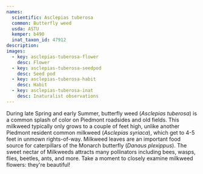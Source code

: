 ```yaml
---
names: 
  scientific: Asclepias tuberosa
  common: Butterfly weed
  usda: ASTU
  kemper: b490
  inat_taxon_id: 47912
description: 
images:
  - key: asclepias-tuberosa-flower
    desc: Flower
  - key: asclepias-tuberosa-seedpod
    desc: Seed pod
  - key: asclepias-tuberosa-habit
    desc: Habit
  - key: asclepias-tuberosa-inat
    desc: Inaturalist observations
---
```


During late Spring and early Summer, butterfly weed (*Asclepias tuberosa*) is a common splash of color on Piedmont roadsides and old fields. This milkweed typically only grows to a couple of feet high, unlike another Piedmont resident common milkweed (*Asclepias syriaca*), which get to 4-5 feet in unmown rights-of-way. Milkweed leaves are an important food source for caterpillars of the Monarch butterfly (*Danaus plexippus*). The sweet nectar of Milkweeds attracts many pollinators including bees, wasps, flies, beetles, ants, and more. Take a moment to closely examine milkweed flowers: they're beautiful!
